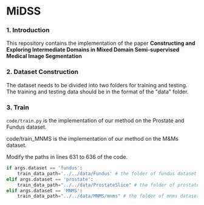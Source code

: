 # MiDSS

### 1. Introduction

This repository contains the implementation of the paper **Constructing and Exploring Intermediate Domains in Mixed Domain Semi-supervised Medical Image Segmentation**

### 2. Dataset Construction

The dataset needs to be divided into two folders for training and testing. The training and testing data should be in the format of the "data" folder.

### 3. Train

`code/train.py` is the implementation of our method on the Prostate and Fundus dataset.

code/train_MNMS is the implementation of our method on the M&Ms dataset.

Modify the paths in lines 631 to 636 of the code.

```python
if args.dataset == 'fundus':
    train_data_path='../../data/Fundus' # the folder of fundus dataset
elif args.dataset == 'prostate':
    train_data_path="../../data/ProstateSlice" # the folder of prostate dataset
elif args.dataset == 'MNMS':
    train_data_path="../../data/MNMS/mnms" # the folder of mnms dataset
```

